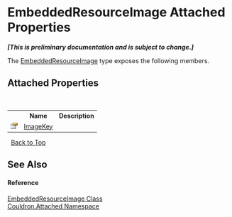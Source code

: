 # EmbeddedResourceImage Attached Properties
 _**\[This is preliminary documentation and is subject to change.\]**_

The <a href="T_Couldron_Attached_EmbeddedResourceImage">EmbeddedResourceImage</a> type exposes the following members.


## Attached Properties
&nbsp;<table><tr><th></th><th>Name</th><th>Description</th></tr><tr><td>![Public attached property](media/pubproperty.gif "Public attached property")</td><td><a href="P_Couldron_Attached_EmbeddedResourceImage_ImageKey">ImageKey</a></td><td /></tr></table>&nbsp;
<a href="#embeddedresourceimage-attached-properties">Back to Top</a>

## See Also


#### Reference
<a href="T_Couldron_Attached_EmbeddedResourceImage">EmbeddedResourceImage Class</a><br /><a href="N_Couldron_Attached">Couldron.Attached Namespace</a><br />